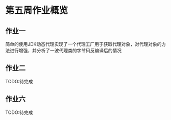 # 第五周作业概览

## 作业一
  简单的使用JDK动态代理实现了一个代理工厂用于获取代理对象，对代理对象的方法进行增强，并分析了一波代理类的字节码反编译后的情况
## 作业二
  TODO:待完成
## 作业六
  TODO:待完成